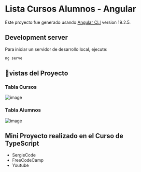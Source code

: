 # Lista Cursos Alumnos - Angular

Este proyecto fue generado usando [Angular CLI](https://github.com/angular/angular-cli) version 19.2.5.

## Development server

Para iniciar un servidor de desarrollo local, ejecute:

```bash
ng serve
```

## 📌vistas del Proyecto 

### Tabla Cursos
![image](https://github.com/user-attachments/assets/4ef8e087-93b8-4295-a454-b48773a75601)


### Tabla Alumnos
![image](https://github.com/user-attachments/assets/c54ab564-ebf8-46f6-96e4-95c907f8357c)

## Mini Proyecto realizado en el Curso de TypeScript 
- SergieCode
- FreeCodeCamp
- Youtube  
